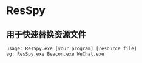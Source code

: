 # ResSpy
## 用于快速替换资源文件
	usage: ResSpy.exe [your program] [resource file]
	eg: ResSpy.exe Beacon.exe WeChat.exe